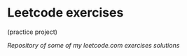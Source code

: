 # Leetcode exercises

(practice project)

*Repository of some of my leetcode.com exercises solutions*

